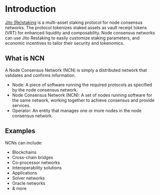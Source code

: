 # Introduction

[Jito (Re)staking] is a multi-asset staking protocol for node consensus networks. The protocol tokenizes staked assets as vault receipt tokens (VRT) for enhanced liquidity and composability. Node consensus networks can use Jito Restaking to easily customize staking parameters, and economic incentives to tailor their security and tokenomics.

[Jito (Re)staking]: https://github.com/jito-foundation/restaking

## What is NCN

A Node Consensus Network (NCN) is simply a distributed network that validates and confirms information.

- Node: A piece of software running the required protocols as specified by the node consensus network.
- Node Consensus Network (NCN): A set of nodes running software for the same network, working together to achieve consensus and provide services.
- Operator: An entity that manages one or more nodes in the node consensus network.

## Examples

NCNs can include:

- Blockchains
- Cross-chain bridges
- Co-processor networks
- Interoperability solutions
- Applications
- Solver networks
- Oracle networks
- & more

